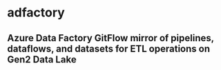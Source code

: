 # adfactory
## Azure Data Factory GitFlow mirror of pipelines, dataflows, and datasets for ETL operations on Gen2 Data Lake
